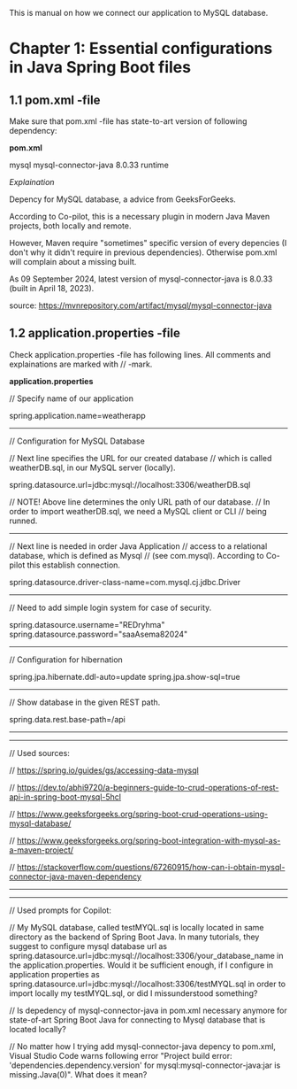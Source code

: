 This is manual on how we connect our application
to MySQL database.

# Chapter 1: Essential configurations in Java Spring Boot files

## 1.1 pom.xml -file

Make sure that pom.xml -file has state-to-art version
of following dependency:

**pom.xml**

<dependency>
 <groupId>mysql</groupId>
 <artifactId>mysql-connector-java</artifactId>
 <version>8.0.33</version>
 <scope>runtime</scope>
</dependency>


*Explaination*

Depency for MySQL database, a advice from GeeksForGeeks.
		
According to Co-pilot, this is a necessary plugin in modern
Java Maven projects, both locally and remote.

However, Maven require "sometimes" specific version of 
every depencies (I don't why it didn't require in
previous dependencies). Otherwise pom.xml will complain
about a missing built.

As 09 September 2024, latest version of mysql-connector-java
is 8.0.33 (built in April 18, 2023).

source: https://mvnrepository.com/artifact/mysql/mysql-connector-java



## 1.2 application.properties -file

Check application.properties -file has following lines.
All comments and explainations are marked with // -mark.


**application.properties**

// Specify name of our application

spring.application.name=weatherapp

---

// Configuration for MySQL Database 


// Next line specifies the URL for our created database
// which is called weatherDB.sql, in our MySQL server (locally).

spring.datasource.url=jdbc:mysql://localhost:3306/weatherDB.sql

// NOTE! Above line determines the only URL path of our database.
// In order to import weatherDB.sql, we need a MySQL client or CLI
// being runned.

---

// Next line is needed in order Java Application
// access to a relational database, which is defined as Mysql
// (see com.mysql). According to Co-pilot this establish connection.

spring.datasource.driver-class-name=com.mysql.cj.jdbc.Driver

---

// Need to add simple login system for case of security.

spring.datasource.username="REDryhma"
spring.datasource.password="saaAsema82024"

---

// Configuration for hibernation

spring.jpa.hibernate.ddl-auto=update
spring.jpa.show-sql=true

---

// Show database in the given REST path.

spring.data.rest.base-path=/api

---
---

// Used sources:

// https://spring.io/guides/gs/accessing-data-mysql

// https://dev.to/abhi9720/a-beginners-guide-to-crud-operations-of-rest-api-in-spring-boot-mysql-5hcl

// https://www.geeksforgeeks.org/spring-boot-crud-operations-using-mysql-database/

// https://www.geeksforgeeks.org/spring-boot-integration-with-mysql-as-a-maven-project/

// https://stackoverflow.com/questions/67260915/how-can-i-obtain-mysql-connector-java-maven-dependency

---
---

// Used prompts for Copilot:

// My MySQL database, called testMYQL.sql is locally located in same directory as the backend of Spring Boot Java. In many tutorials, they suggest to configure mysql database url as spring.datasource.url=jdbc:mysql://localhost:3306/your_database_name in the application.properties. Would it be sufficient enough, if I configure in application properties as spring.datasource.url=jdbc:mysql://localhost:3306/testMYQL.sql in order to import locally my testMYQL.sql, or did I missunderstood something?

// Is depedency of mysql-connector-java in pom.xml necessary anymore for state-of-art Spring Boot Java for connecting to Mysql database that is located locally?

// No matter how I trying add mysql-connector-java depency to pom.xml, Visual Studio Code warns following error "Project build error: 'dependencies.dependency.version' for mysql:mysql-connector-java:jar is missing.Java(0)". What does it mean?